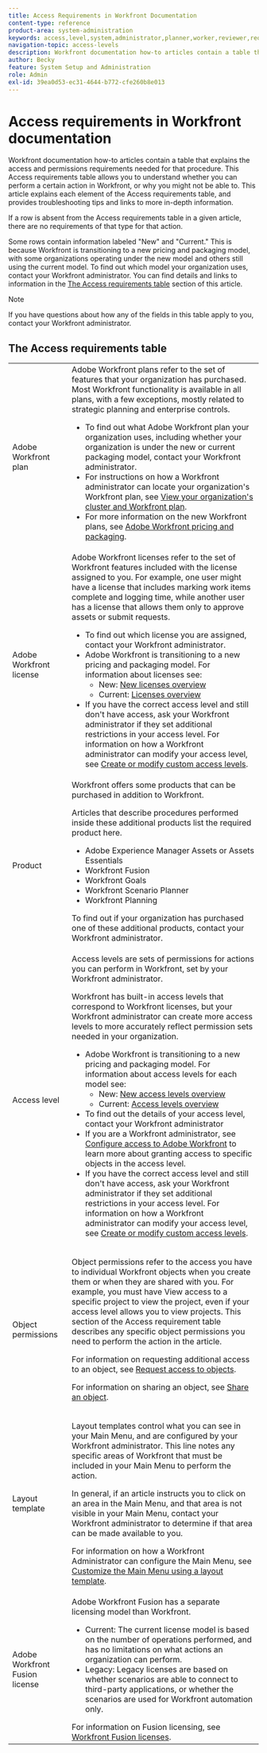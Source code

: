 ```yaml
---
title: Access Requirements in Workfront Documentation
content-type: reference
product-area: system-administration
keywords: access,level,system,administrator,planner,worker,reviewer,requestor,external,user
navigation-topic: access-levels
description: Workfront documentation how-to articles contain a table that explains the access and permissions needed for that procedure. This article explains the access requirements table in more detail and contains links for more information.
author: Becky
feature: System Setup and Administration
role: Admin
exl-id: 39ea0d53-ec31-4644-b772-cfe260b8e013
---
```

# Access requirements in Workfront documentation

Workfront documentation how-to articles contain a table that explains the access and permissions requirements needed for that procedure. This Access requirements table allows you to understand whether you can perform a certain action in Workfront, or why you might not be able to. This article explains each element of the Access requirements table, and provides troubleshooting tips and links to more in-depth information.

If a row is absent from the Access requirements table in a given article, there are no requirements of that type for that action.

Some rows contain information labeled "New" and "Current." This is because Workfront is transitioning to a new pricing and packaging model, with some organizations operating under the new model and others still using the current model. To find out which model your organization uses, contact your Workfront administrator. You can find details and links to information in the [The Access requirements table](#the-access-requirements-table) section of this article. 

>[!NOTE]
>
>If you have questions about how any of the fields in this table apply to you, contact your Workfront administrator.

## The Access requirements table

<table style="table-layout:auto"> 
 <col> 
 <col> 
 <tbody> 
  <tr> 
   <td role="rowheader">Adobe Workfront plan</td> 
   <td> Adobe Workfront plans refer to the set of features that your organization has purchased. Most Workfront functionality is available in all plans, with a few exceptions, mostly related to strategic planning and enterprise controls. 
   <ul><li>To find out what Adobe Workfront plan your organization uses, including whether your organization is under the new or current packaging model, contact your Workfront administrator.</li>
   <li>For instructions on how a Workfront administrator can locate your organization's Workfront plan, see <a href="/help/quicksilver/administration-and-setup/get-started-wf-administration/firewall-overview.md#view-your-organizations-cluster-and-workfront-plan" class="MCXref xref">View your organization's cluster and Workfront plan</a>.</li><li>For more information on the new Workfront plans, see <a href="https://business.adobe.com/products/workfront/pricing.html">Adobe Workfront pricing and packaging</a>.</li></ul> </td> 
  </tr> 
  <tr> 
   <td role="rowheader">Adobe Workfront license</td> 
   <td> Adobe Workfront licenses refer to the set of Workfront features included with the license assigned to you. For example, one user might have a license that includes marking work items complete and logging time, while another user has a license that allows them only to approve assets or submit requests. <p> 
   <ul>
   <li>To find out which license you are assigned, contact your Workfront administrator.</li>
   <li>Adobe Workfront is transitioning to a new pricing and packaging model. For information about licenses see:
   <ul>
   <li>New: <a href="/help/quicksilver/administration-and-setup/add-users/how-access-levels-work/licenses-overview.md" class="MCXref xref">New licenses overview</a></li>
   <li>Current: <a href="/help/quicksilver/administration-and-setup/add-users/access-levels-and-object-permissions/wf-licenses.md" class="MCXref xref">Licenses overview</a></li></ul></li>
   <li>If you have the correct access level and still don't have access, ask your Workfront administrator if they set additional restrictions in your access level. For information on how a Workfront administrator can modify your access level, see <a href="/help/quicksilver/administration-and-setup/get-started-wf-administration/firewall-overview.md#view-your-organizations-cluster-and-workfront-plan" class="MCXref xref">Create or modify custom access levels</a>.
   </ul>
      </p> </td> 
  </tr> 
  <tr> 
   <td role="rowheader">Product</td> 
   <td>Workfront offers some products that can be purchased in addition to Workfront.
   <p>Articles that describe procedures performed inside these additional products list the required product here.</p>
   <ul>
   <li>Adobe Experience Manager Assets or Assets Essentials </li>
   <li>Workfront Fusion</li>
   <li>Workfront Goals</li>
   <li>Workfront Scenario Planner</li>
   <li>Workfront Planning</li>
   </ul>
   <p>To find out if your organization has purchased one of these additional products, contact your Workfront administrator.</p></td> 
  </tr> 
  <tr> 
   <td role="rowheader">Access level</td> 
   <td> Access levels are sets of permissions for actions you can perform in Workfront, set by your Workfront administrator. <p>Workfront has built-in access levels that correspond to Workfront licenses, but your Workfront administrator can create more access levels to more accurately reflect permission sets needed in your organization.</p>
   <ul>
    <li>Adobe Workfront is transitioning to a new pricing and packaging model. For information about access levels for each model see:
   <ul>
   <li>New: <a href="/help/quicksilver/administration-and-setup/add-users/how-access-levels-work/access-level-overview.md" class="MCXref xref">New access levels overview</a></li>
   <li>Current: <a href="/help/quicksilver/administration-and-setup/add-users/access-levels-and-object-permissions/access-levels-overview.md" class="MCXref xref">Access levels overview</a></li></ul></li>
    <li>To find out the details of your access level, contact your Workfront administrator</li>
    <li>If you are a Workfront administrator, see <a href="/help/quicksilver/administration-and-setup/add-users/configure-and-grant-access/configure-access.md" class="MCXref xref">Configure access to Adobe Workfront</a> to learn more about granting access to specific objects in the access level.</li>  
   <li>If you have the correct access level and still don't have access, ask your Workfront administrator if they set additional restrictions in your access level. For information on how a Workfront administrator can modify your access level, see <a href="/help/quicksilver/administration-and-setup/add-users/configure-and-grant-access/create-modify-access-levels.md" class="MCXref xref">Create or modify custom access levels</a>.</li>
    </td>
  </tr> 
  <tr> 
   <td role="rowheader">Object permissions</td> 
   <td><p>Object permissions refer to the access you have to individual Workfront objects when you create them or when they are shared with you. For example, you must have View access to a specific project to view the project, even if your access level allows you to view projects. This section of the Access requirement table describes any specific object permissions you need to perform the action in the article.</p>
   <p>For information on requesting additional access to an object, see <a href="/help/quicksilver/workfront-basics/grant-and-request-access-to-objects/request-access.md" class="MCXref xref">Request access to objects</a>.</p><p>For information on sharing an object, see <a href="/help/quicksilver/workfront-basics/grant-and-request-access-to-objects/share-an-object.md" class="MCXref xref">Share an object</a>.</p></td> 
  </tr> 
  <tr> 
   <td role="rowheader">Layout template</td> 
   <td><p>Layout templates control what you can see in your Main Menu, and are configured by your Workfront administrator. This line notes any specific areas of Workfront that must be included in your Main Menu to perform the action.</p><p>In general, if an article instructs you to click on an area in the Main Menu, and that area is not visible in your Main Menu, contact your Workfront administrator to determine if that area can be made available to you.</p><p>
   For information on how a Workfront Administrator can configure the Main Menu, see <a href="/help/quicksilver/administration-and-setup/customize-workfront/use-layout-templates/customize-main-menu.md" class="MCXref xref">Customize the Main Menu using a layout template</a>.</p>
   </td> 
  </tr> 
  <tr> 
   <td role="rowheader">Adobe Workfront Fusion license</td> 
   <td>Adobe Workfront Fusion has a separate licensing model than Workfront. 
   <ul><li>Current: The current license model is based on the number of operations performed, and has no limitations on what actions an organization can perform. </li>
   <li>Legacy: Legacy licenses are based on whether scenarios are able to connect to third-party applications, or whether the scenarios are used for Workfront automation only. </li>
   </ul>
   For information on Fusion licensing, see <a href="https://experienceleague.adobe.com/en/docs/workfront-fusion/using/set-up-and-manage-fusion/licensing-and-operations-overviews/license-automation-vs-integration" class="MCXref xref">Workfront Fusion licenses</a>.
   </td> 
  </tr> 
 </tbody> 
</table>

